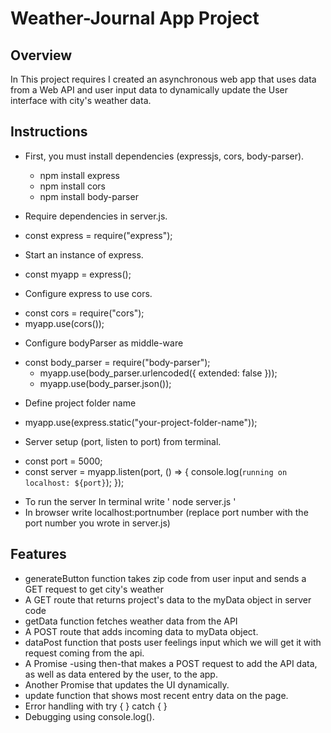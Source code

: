 # Weather-Journal App Project

## Overview
In This project requires I created an asynchronous web app that uses data from a Web API and user input data to dynamically update the User interface with city's weather data.

## Instructions
- First, you must install dependencies (expressjs, cors, body-parser).
    * npm install express
    * npm install cors
    * npm install  body-parser

- Require dependencies in server.js.
 * const express = require("express");

- Start an instance of express.
 * const myapp = express();

- Configure express to use cors.
* const cors = require("cors");
 * myapp.use(cors());

- Configure bodyParser as middle-ware
* const body_parser = require("body-parser");
  * myapp.use(body_parser.urlencoded({ extended: false }));
  * myapp.use(body_parser.json());

- Define project folder name
 * myapp.use(express.static("your-project-folder-name"));

- Server setup (port, listen to port) from terminal.
 * const port = 5000;
 * const server = myapp.listen(port, () => {
  console.log(`running on localhost: ${port}`);
});
- To run the server In terminal write ' node server.js '
- In browser write localhost:portnumber (replace port number with the port number you wrote in server.js)

## Features
* generateButton function takes zip code from user input and sends a GET request to get city's weather
* A GET route that returns project's data to the myData object in server code
* getData function fetches weather data from the API
* A POST route that adds incoming data to myData object.
* dataPost function that posts user feelings input which we will get it with request coming from the api.
* A Promise -using then-that makes a POST request to add the API data, as well as data entered by the user, to the app.
* Another Promise that updates the UI dynamically.
* update function that shows most recent entry data on the page.
* Error handling with try { } catch { }
* Debugging using console.log().
